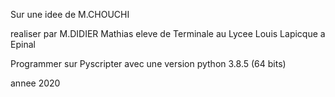 Sur une idee de M.CHOUCHI

realiser par M.DIDIER Mathias
eleve de Terminale au Lycee Louis Lapicque a Epinal

Programmer sur Pyscripter
avec une version python 3.8.5 (64 bits)

annee 2020